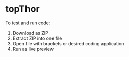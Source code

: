 # topThor

To test and run code:

1. Download as ZIP
2. Extract ZIP into one file
3. Open file with brackets or desired coding application
4. Run as live preview
